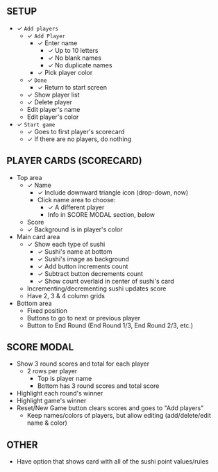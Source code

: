 ## SETUP

- ✓ `Add players`
    - ✓ `Add Player`
        - ✓ Enter name
            - ✓ Up to 10 letters
            - ✓ No blank names
            - ✓ No duplicate names
        - ✓ Pick player color
    - ✓ `Done`
        - ✓ Return to start screen
    - ✓ Show player list
    - ✓ Delete player
    - Edit player's name
    - Edit player's color
- ✓ `Start game`
    - ✓ Goes to first player's scorecard
    - ✓ If there are no players, do nothing

## PLAYER CARDS (SCORECARD)

- Top area
    - ✓ Name
        - ✓ Include downward triangle icon (drop-down, now)
        - Click name area to choose:
            - ✓ A different player
            - Info in SCORE MODAL section, below
    - Score
    - ✓ Background is in player's color
- Main card area
    - ✓ Show each type of sushi
        - ✓ Sushi's name at bottom
        - ✓ Sushi's image as background
        - ✓ Add button increments count
        - ✓ Subtract button decrements count
        - ✓ Show count overlaid in center of sushi's card
    - Incrementing/decrementing sushi updates score
    - Have 2, 3 & 4 column grids
- Bottom area
    - Fixed position
    - Buttons to go to next or previous player
    - Button to End Round (End Round 1/3, End Round 2/3, etc.)

## SCORE MODAL

- Show 3 round scores and total for each player
    - 2 rows per player
        - Top is player name
        - Bottom has 3 round scores and total score
- Highlight each round's winner
- Highlight game's winner
- Reset/New Game button clears scores and goes to "Add players"
    - Keep names/colors of players, but allow editing (add/delete/edit name & color)

## OTHER

- Have option that shows card with all of the sushi point values/rules